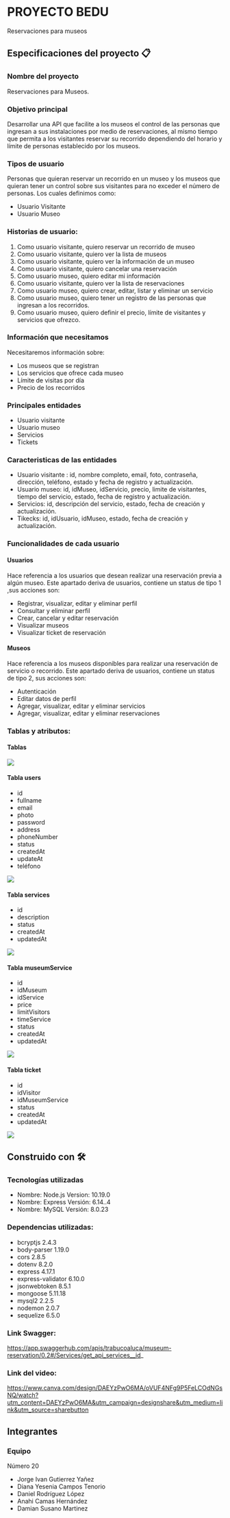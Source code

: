 # PROYECTO BEDU
Reservaciones para museos 

## Especificaciones del proyecto 📋
### Nombre del proyecto
Reservaciones para Museos.
### Objetivo principal
Desarrollar  una API que facilite a los museos el control de las personas que ingresan a sus instalaciones por medio de reservaciones, al mismo tiempo que permita a los visitantes reservar su recorrido dependiendo del horario y límite de personas establecido por los museos.
### Tipos de usuario 
Personas que quieran reservar un recorrido en un museo y los museos que quieran tener un control sobre sus visitantes para no exceder el número de personas. Los cuales definimos como:
* Usuario Visitante
* Usuario Museo

### Historias de usuario: 
1. Como usuario visitante, quiero reservar un recorrido de museo
2. Como usuario visitante, quiero ver la lista de museos 
3. Como usuario visitante, quiero ver la información de un museo
4. Como usuario visitante, quiero cancelar una reservación
5. Como usuario museo, quiero editar mi información
6. Como usuario visitante, quiero ver la lista de reservaciones
7. Como usuario museo, quiero crear, editar, listar y eliminar un servicio
8. Como usuario museo, quiero tener un registro de las personas que ingresan a los recorridos. 
9. Como usuario museo, quiero definir el precio, límite de visitantes y servicios que ofrezco. 

### Información que necesitamos
Necesitaremos información sobre:
* Los museos que se registran
* Los servicios que ofrece cada museo
* Límite de visitas por día
* Precio de los recorridos

### Principales entidades
* Usuario visitante
* Usuario museo
* Servicios
* Tickets

### Caracteristicas de las entidades
* Usuario visitante : id, nombre completo, email, foto, contraseña, dirección, teléfono, estado y fecha de registro y actualización.
* Usuario museo: id, idMuseo, idServicio, precio, limite de visitantes, tiempo del servicio, estado, fecha de registro y actualización. 
* Servicios: id, descripción del servicio, estado, fecha de creación y actualización.
* Tikecks: id, idUsuario, idMuseo, estado, fecha de creación y actualización.  

### Funcionalidades de cada usuario

#### Usuarios
Hace referencia a los usuarios que desean realizar una reservación previa a algún museo. Este apartado deriva de usuarios, contiene un status de tipo 1 ,sus acciones son:

* Registrar, visualizar, editar y eliminar perfil
* Consultar y eliminar perfil
* Crear, cancelar y editar reservación
* Visualizar museos
* Visualizar ticket de reservación

#### Museos
Hace referencia a los museos disponibles para realizar una reservación de servicio o recorrido. Este apartado deriva de usuarios, contiene un status de tipo 2, sus acciones son:
* Autenticación
* Editar datos de perfil
* Agregar, visualizar, editar y eliminar servicios
* Agregar, visualizar, editar y eliminar reservaciones


### Tablas y atributos:
#### Tablas
![](img/ShowTables.png)


#### Tabla users

* id
* fullname
* email
* photo
* password
* address
* phoneNumber
* status
* createdAt
* updateAt
* teléfono 

![](img/userTable.png)

#### Tabla services

* id
* description
* status
* createdAt
* updatedAt

![](img/servicesTable.png)

#### Tabla museumService

* id
* idMuseum 
* idService
* price
* limitVisitors
* timeService
* status
* createdAt
* updatedAt

![](img/museumServicesTable.png)


#### Tabla ticket

* id
* idVisitor
* idMuseumService
* status
* createdAt
* updatedAt

![](img/ticketTable.png)


## Construido con 🛠️

### Tecnologías utilizadas
* Nombre: Node.js
  Version: 10.19.0
* Nombre: Express
  Versión: 6.14..4
* Nombre: MySQL
  Versión: 8.0.23
  
### Dependencias utilizadas:
* bcryptjs 2.4.3
* body-parser 1.19.0
* cors 2.8.5
* dotenv 8.2.0
* express 4.17.1
* express-validator 6.10.0
* jsonwebtoken 8.5.1
* mongoose 5.11.18
* mysql2 2.2.5
* nodemon 2.0.7
* sequelize 6.5.0 

### Link Swagger:
https://app.swaggerhub.com/apis/trabucoaluca/museum-reservation/0.2#/Services/get_api_services__id_

### Link del video:
https://www.canva.com/design/DAEYzPwO6MA/oVUF4NFg9P5FeLCOdNGsNQ/watch?utm_content=DAEYzPwO6MA&utm_campaign=designshare&utm_medium=link&utm_source=sharebutton

## Integrantes
### Equipo 

Número 20

- Jorge Ivan Gutierrez Yañez
- Diana Yesenia Campos Tenorio
- Daniel Rodríguez López
- Anahi Camas Hernández 
- Damian Susano Martinez 
